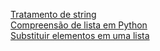 <a href="https://algoritmosempython.com.br/cursos/programacao-python/strings/" target="_blank" rel="nofollow">Tratamento de string</a> </br>
<a href="https://www.pythonforbeginners.com/basics/list-comprehensions-in-python" target="_blank" rel="nofollow">Compreensão de lista em Python</a> </br>
<a href="https://awari.com.br/lista-de-substituicao-em-python-aprenda-a-substituir-elementos-em-uma-lista/?utm_source=blog&utm_campaign=projeto+blog&utm_medium=Lista%20de%20Substituição%20em%20Python:%20Aprenda%20a%20Substituir%20Elementos%20em%20uma%20Lista#:~:text=Primeiramente%2C%20é%20necessário%20identificar%20o,os%20valores%20adequados%20como%20argumentos." target="_blank" rel="nofollow">Substituir elementos em uma lista</a>